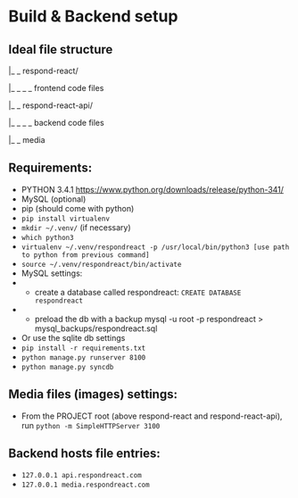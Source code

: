 # Build & Backend setup
## Ideal file structure

|_ _ respond-react/

|_ _ _ _ frontend code files

|_ _ respond-react-api/

|_ _ _ _ backend code files

|_ _ media

## Requirements:
* PYTHON 3.4.1 https://www.python.org/downloads/release/python-341/
* MySQL (optional)
* pip (should come with python)
* `pip install virtualenv`
* `mkdir ~/.venv/` (if necessary)
* `which python3`
* `virtualenv ~/.venv/respondreact -p /usr/local/bin/python3 [use path to python from previous command]` 
* `source ~/.venv/respondreact/bin/activate`
* MySQL settings:
* - create a database called respondreact: `CREATE DATABASE respondreact`
* - preload the db with a backup mysql -u root -p respondreact > mysql_backups/respondreact.sql
* Or use the sqlite db settings
* `pip install -r requirements.txt`
* `python manage.py runserver 8100`
* `python manage.py syncdb`

## Media files (images) settings:
* From the PROJECT root (above respond-react and respond-react-api), run `python -m SimpleHTTPServer 3100`

## Backend hosts file entries:
* `127.0.0.1 api.respondreact.com`
* `127.0.0.1 media.respondreact.com`
